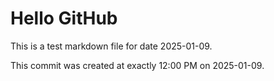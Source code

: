 # Hello GitHub
This is a test markdown file for date 2025-01-09.

This commit was created at exactly 12:00 PM on 2025-01-09.
